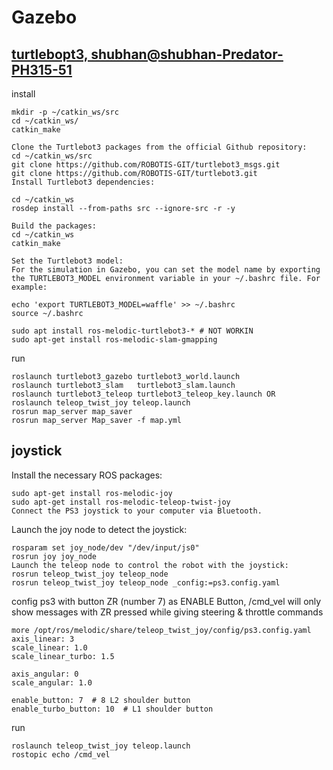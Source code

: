 # Gazebo

## [turtlebopt3, shubhan@shubhan-Predator-PH315-51](https://youtu.be/E7-x7fU-ut4)
install
```
mkdir -p ~/catkin_ws/src
cd ~/catkin_ws/
catkin_make

Clone the Turtlebot3 packages from the official Github repository:
cd ~/catkin_ws/src
git clone https://github.com/ROBOTIS-GIT/turtlebot3_msgs.git
git clone https://github.com/ROBOTIS-GIT/turtlebot3.git
Install Turtlebot3 dependencies:

cd ~/catkin_ws
rosdep install --from-paths src --ignore-src -r -y

Build the packages:
cd ~/catkin_ws
catkin_make

Set the Turtlebot3 model:
For the simulation in Gazebo, you can set the model name by exporting the TURTLEBOT3_MODEL environment variable in your ~/.bashrc file. For example:

echo 'export TURTLEBOT3_MODEL=waffle' >> ~/.bashrc
source ~/.bashrc

sudo apt install ros-melodic-turtlebot3-* # NOT WORKIN
sudo apt-get install ros-melodic-slam-gmapping
```

run
```
roslaunch turtlebot3_gazebo turtlebot3_world.launch
roslaunch turtlebot3_slam   turtlebot3_slam.launch 
roslaunch turtlebot3_teleop turtlebot3_teleop_key.launch OR
roslaunch teleop_twist_joy teleop.launch
rosrun map_server map_saver
rosrun map_server Map_saver -f map.yml
```

## joystick

Install the necessary ROS packages:
```
sudo apt-get install ros-melodic-joy
sudo apt-get install ros-melodic-teleop-twist-joy
Connect the PS3 joystick to your computer via Bluetooth.
```
Launch the joy node to detect the joystick:
```
rosparam set joy_node/dev "/dev/input/js0"
rosrun joy joy_node
Launch the teleop node to control the robot with the joystick:
rosrun teleop_twist_joy teleop_node
rosrun teleop_twist_joy teleop_node _config:=ps3.config.yaml
```
config ps3 with button ZR (number 7) as ENABLE Button, /cmd_vel will only show messages with ZR pressed while giving steering & throttle commands
```
more /opt/ros/melodic/share/teleop_twist_joy/config/ps3.config.yaml
axis_linear: 3
scale_linear: 1.0
scale_linear_turbo: 1.5

axis_angular: 0
scale_angular: 1.0

enable_button: 7  # 8 L2 shoulder button
enable_turbo_button: 10  # L1 shoulder button

```

run
```
roslaunch teleop_twist_joy teleop.launch
rostopic echo /cmd_vel
```